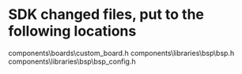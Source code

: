 # SDK changed files, put to the following locations

components\boards\custom_board.h
components\libraries\bsp\bsp.h
components\libraries\bsp\bsp_config.h
